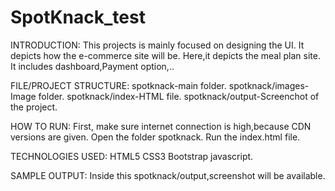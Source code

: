 # SpotKnack_test
INTRODUCTION:
  This projects is mainly focused on designing the UI. 
  It depicts how the e-commerce site will be.
  Here,it depicts the meal plan site.
  It includes dashboard,Payment option,..
  
FILE/PROJECT STRUCTURE:
  spotknack-main folder. 
  spotknack/images-Image folder. 
  spotknack/index-HTML file.
  spotknack/output-Screenchot of the project.
  
HOW TO RUN:
    First, make sure internet connection is high,because CDN versions are given.
    Open the folder spotknack.
    Run the index.html file.
    
TECHNOLOGIES USED:
    HTML5
    CSS3
    Bootstrap
    javascript.
    
SAMPLE OUTPUT:
     Inside this spotknack/output,screenshot will be available.
